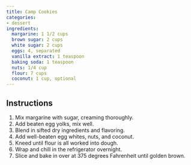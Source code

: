```yaml
---
title: Camp Cookies
categories:
- dessert
ingredients:
  margarine: 1 1/2 cups
  brown sugar: 2 cups
  white sugar: 2 cups
  eggs: 4, separated
  vanilla extract: 1 teaspoon
  baking soda: 1 teaspoon
  nuts: 1/4 cup 
  flour: 7 cups
  coconut: 1 cup, optional
---
```

## Instructions
1. Mix margarine with sugar, creaming thoroughly.
2. Add beaten egg yolks, mix well.
3. Blend in sifted dry ingredients and flavoring.
4. Add well-beaten egg whites, nuts, and coconut.
5. Kneed until flour is all worked into dough.
6. Wrap and chill in the refrigerator overnight.
7. Slice and bake in over at 375 degrees Fahrenheit until golden brown.

